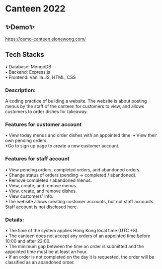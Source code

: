 # Canteen 2022
## ✨Demo✨
https://demo-canteen.elonewong.com/  

## Tech Stacks
• Database: MongoDB  
• Backend: Express.js  
• Frontend: Vanilla JS, HTML, CSS  
### Description:
A coding practice of building a website. The website is about posting menus by the staff of the canteen for customers to view, and allows customers to order dishes for takeaway.  

### Features for customer account
• View today menus and order dishes with an appointed time.
• View their own pending orders.  
*Go to sign up page to create a new customer account.  

### Features for staff account
• View pending orders, completed orders, and abandoned orders.  
• Change status of orders (pending → completed / abandoned).  
• Remove completed / abandoned menus.  
• View, create, and remove menus.  
• View, create, and remove dishes.  
• View customers' info.  
*The website allows creating customer accounts, but not staff accounts. Staff account is not disclosed here.  

### Details:
• The time of the system applies Hong Kong local time (UTC +8).  
• The canteen does not accept any orders of an appointed time before 10:00 and after 22:00.  
• The minimum gap between the time an order is submitted and the appointed time must be at least an hour.  
• If an order is not completed on the day it is requested, the order will be classified as an abandoned order.  
